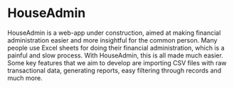 # HouseAdmin
HouseAdmin is a web-app under construction, aimed at making financial administration easier and more insightful for the common person. Many people use Excel sheets for doing their financial administration, which is a painful and slow process. With HouseAdmin, this is all made much easier. Some key features that we aim to develop are importing CSV files with raw transactional data, generating reports, easy filtering through records and much more.
